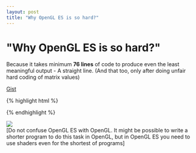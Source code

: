```yaml
---
layout: post
title: "Why OpenGL ES is so hard?"
---
```

"Why OpenGL ES is so hard?"
===
Because it takes minimum **76 lines** of code to produce even the least meaningful output - A straight line. (And that too, only after doing unfair hard coding of matrix values)  
  
[Gist][0]  

{% highlight html %}
<html>
<head>
<title></title>
<script type="text/javascript">
var fragShaderSource = "\
precision highp float;\
uniform vec4 u_color;\
void main(void) {\
  gl_FragColor = u_color;\
}\
";
var vtxShaderSource = "\
attribute vec3 a_position;\
uniform vec4 u_color;\
uniform mat4 u_mvMatrix;\
uniform mat4 u_pMatrix;\
void main(void) {\
  gl_Position = u_pMatrix * u_mvMatrix * vec4(a_position, 1.0);\
}\
";
function get_shader(type, source) {
  var shader = gl.createShader(type);
  gl.shaderSource(shader, source);
  gl.compileShader(shader);
  return shader;
}
var gl, pMatrix, mvMatrix, nMatrix, vbuf, tbuf, nbuf, ibuf;
function onready() {
  var canvas = document.getElementsByTagName('canvas')[0];
  gl = canvas.getContext("experimental-webgl", {antialias : true});
  gl.viewport(0, 0, canvas.width, canvas.height);
  var vertexShader = get_shader(gl.VERTEX_SHADER, (vtxShaderSource));
  var fragmentShader = get_shader(gl.FRAGMENT_SHADER, (fragShaderSource));
  shaderProgram = gl.createProgram();
  gl.attachShader(shaderProgram, vertexShader);
  gl.attachShader(shaderProgram, fragmentShader);
  gl.linkProgram(shaderProgram);
  gl.useProgram(shaderProgram);
  shaderProgram.aposAttrib = gl.getAttribLocation(shaderProgram, "a_position");
  gl.enableVertexAttribArray(shaderProgram.aposAttrib);
  shaderProgram.colorUniform = gl.getUniformLocation(shaderProgram, "u_color");
  shaderProgram.pMUniform = gl.getUniformLocation(shaderProgram, "u_pMatrix");
  shaderProgram.mvMUniform = gl.getUniformLocation(shaderProgram, "u_mvMatrix");
  gl.clearColor(1.0, 1.0, 1.0, 1.0);
  mvMatrix = [0.9701425001453319, -0.18712029714127995, 0.1543033499620919, 0, 0, 0.6362090102803518, 0.7715167498104596, 0, -0.24253562503633297, -0.7484811885651198, 0.6172133998483676, 0, 0, 0, -12.96148139681572, 1];
  pMatrix = [1.2990381056766582, 0, 0, 0, 0, 1.7320508075688776, 0, 0, 0, 0, -1.002002002002002, -1, 0, 0, -0.20020020020020018, 0];
  var vtx = new Float32Array([-5.0,-5.0,-5.0,5.0,5.0,5.0]);
  var idx = new Uint16Array([0, 1]);
  vbuf = gl.createBuffer();
  gl.bindBuffer(gl.ARRAY_BUFFER, vbuf);
  gl.bufferData(gl.ARRAY_BUFFER, vtx, gl.STATIC_DRAW);
  gl.bindBuffer(gl.ARRAY_BUFFER, null);
  ibuf = gl.createBuffer();
  gl.bindBuffer(gl.ELEMENT_ARRAY_BUFFER, ibuf);
  gl.bufferData(gl.ELEMENT_ARRAY_BUFFER, idx, gl.STATIC_DRAW);
  gl.bindBuffer(gl.ELEMENT_ARRAY_BUFFER, null);
  gl.clearColor(0.0, 0.0, 0.0, 0.0);
  gl.enable(gl.DEPTH_TEST);
  gl.clear(gl.COLOR_BUFFER_BIT | gl.DEPTH_BUFFER_BIT);
  gl.lineWidth(3.0);
  gl.bindBuffer(gl.ARRAY_BUFFER, vbuf);
  gl.vertexAttribPointer(shaderProgram.aposAttrib, 3, gl.FLOAT, false, 0, 0);
  gl.uniform4f(shaderProgram.colorUniform, 0/255.0, 0/255.0, 0/255.0, 1.0);
  gl.uniformMatrix4fv(shaderProgram.pMUniform, false, new Float32Array(pMatrix));
  gl.uniformMatrix4fv(shaderProgram.mvMUniform, false, new Float32Array(mvMatrix));
  gl.bindBuffer(gl.ELEMENT_ARRAY_BUFFER, ibuf);
  gl.drawElements(gl.LINES, 2, gl.UNSIGNED_SHORT, 0);
  gl.bindBuffer(gl.ARRAY_BUFFER, null);
  gl.bindBuffer(gl.ELEMENT_ARRAY_BUFFER, null);
}
</script>
</head>
<body onload="onready();">
  <canvas width="400" height="300"></canvas>
</body>
</html>
{% endhighlight %}
  
  
  

[![](http://4.bp.blogspot.com/-zPUXn0dRUU8/TlemWcAQjqI/AAAAAAAAD-c/Q3LvGj63Hhw/s320/Screen+shot+2011-08-26+at+7.27.17+PM.png)][1]  
\[Do not confuse OpenGL ES with OpenGL. It might be possible to write a shorter program to do this task in OpenGL, but in OpenGL ES you need to use shaders even for the shortest of programs\]

[0]: https://gist.github.com/1173433
[1]: http://4.bp.blogspot.com/-zPUXn0dRUU8/TlemWcAQjqI/AAAAAAAAD-c/Q3LvGj63Hhw/s1600/Screen+shot+2011-08-26+at+7.27.17+PM.png
